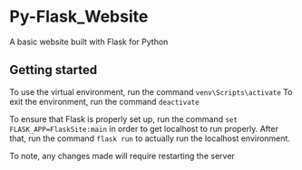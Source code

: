 # Py-Flask_Website
 A basic website built with Flask for Python

 ## Getting started
 To use the virtual environment, run the command `venv\Scripts\activate`
 To exit the environment, run the command `deactivate`

 To ensure that Flask is properly set up, run the command `set FLASK_APP=FlaskSite:main` in order to get localhost to run properly. 
 After that, run the command `flask run` to actually run the localhost environment.

 To note, any changes made will require restarting the server

